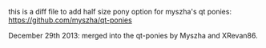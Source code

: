 this is a diff file to add half size pony option for myszha's qt ponies:
https://github.com/myszha/qt-ponies

December 29th 2013: merged into the qt-ponies by Myszha and XRevan86.
